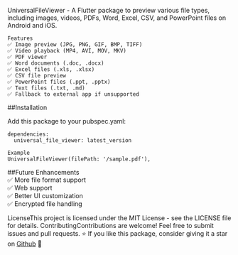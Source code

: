 UniversalFileViewer - A Flutter package to preview various file types, including images, videos, PDFs, Word, Excel, CSV, and PowerPoint files on Android and iOS.

```
Features
✅ Image preview (JPG, PNG, GIF, BMP, TIFF)
✅ Video playback (MP4, AVI, MOV, MKV)
✅ PDF viewer
✅ Word documents (.doc, .docx)
✅ Excel files (.xls, .xlsx)
✅ CSV file preview
✅ PowerPoint files (.ppt, .pptx)
✅ Text files (.txt, .md)
✅ Fallback to external app if unsupported
```

##Installation

Add this package to your pubspec.yaml:
```
dependencies:
  universal_file_viewer: latest_version

```
```
Example
UniversalFileViewer(filePath: '/sample.pdf'),

```

##Future Enhancements<br />
✅ More file format support<br />
✅ Web support<br />
✅ Better UI customization<br />
✅ Encrypted file handling<br />

LicenseThis project is licensed under the MIT License - see the LICENSE file for details.
ContributingContributions are welcome! Feel free to submit issues and pull requests.
⭐ If you like this package, consider giving it a star on [Github](https://github.com/Shonu72/universal_file_viewer) 🚀
